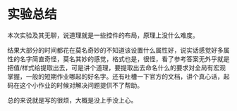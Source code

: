 # 实验总结

本次实验及其无聊，说道理就是一些控件的布局，原理上没什么难度。

结果大部分的时间都花在莫名奇妙的不知道该设置什么属性好，说实话感觉好多属性的名字简直奇怪，莫名其妙的感觉，格式也是，很怪，看了参考答案无外乎就是把值/样式给提取出去，可是讲个道理，要提取出去命名什么的要求对全局有宏观掌握，一般的短期作业哪起的好名字。还有吐槽一下官方的文档，讲个真心话，起码在这个小作业的时候对解决问题提供不了帮助。

总的来说就是写的很烦，大概是没上手没上心。